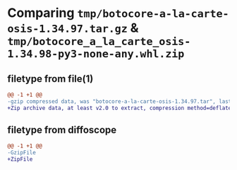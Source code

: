 # Comparing `tmp/botocore-a-la-carte-osis-1.34.97.tar.gz` & `tmp/botocore_a_la_carte_osis-1.34.98-py3-none-any.whl.zip`

## filetype from file(1)

```diff
@@ -1 +1 @@
-gzip compressed data, was "botocore-a-la-carte-osis-1.34.97.tar", last modified: Fri May  3 01:04:53 2024, max compression
+Zip archive data, at least v2.0 to extract, compression method=deflate
```

## filetype from diffoscope

```diff
@@ -1 +1 @@
-GzipFile
+ZipFile
```

